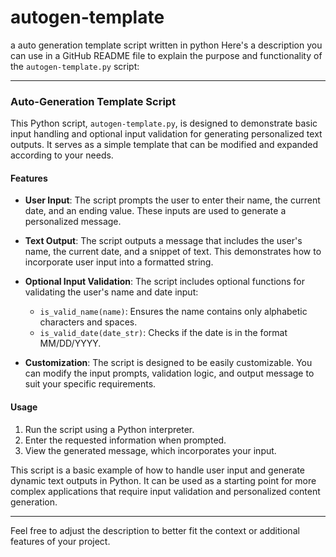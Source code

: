 # autogen-template
a auto generation template script written in python
Here's a description you can use in a GitHub README file to explain the purpose and functionality of the `autogen-template.py` script:

---

### Auto-Generation Template Script

This Python script, `autogen-template.py`, is designed to demonstrate basic input handling and optional input validation for generating personalized text outputs. It serves as a simple template that can be modified and expanded according to your needs.

#### Features

- **User Input**: The script prompts the user to enter their name, the current date, and an ending value. These inputs are used to generate a personalized message.
  
- **Text Output**: The script outputs a message that includes the user's name, the current date, and a snippet of text. This demonstrates how to incorporate user input into a formatted string.

- **Optional Input Validation**: The script includes optional functions for validating the user's name and date input:
  - `is_valid_name(name)`: Ensures the name contains only alphabetic characters and spaces.
  - `is_valid_date(date_str)`: Checks if the date is in the format MM/DD/YYYY.

- **Customization**: The script is designed to be easily customizable. You can modify the input prompts, validation logic, and output message to suit your specific requirements.

#### Usage

1. Run the script using a Python interpreter.
2. Enter the requested information when prompted.
3. View the generated message, which incorporates your input.

This script is a basic example of how to handle user input and generate dynamic text outputs in Python. It can be used as a starting point for more complex applications that require input validation and personalized content generation.

--- 

Feel free to adjust the description to better fit the context or additional features of your project.
